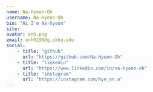 ```yaml
---
name: Na-Hyeon-Oh
username: Na-Hyeon-Oh
bio: "Hi I'm Na-hyeon"
site: 
avatar: onh.png
email: onh0195@g.skku.edu
social:
    - title: "github"
      url: "https://github.com/Na-Hyeon-Oh"
    - title: "linkedin"
      url: "https://www.linkedin.com/in/na-hyeon-oh"
    - title: "instagram"
      url: "https://instagram.com/hye_on.a"
---
```

